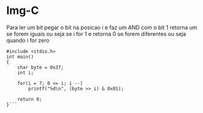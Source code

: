 # Img-C



Para ler um bit
pegar o bit na posicao i e faz um AND com o bit 1 retorna um se forem iguais ou seja se i for 1 e retorna 0 se forem diferentes ou seja quando i for zero


```
#include <stdio.h>
int main()
{
    char byte = 0x37;
    int i;

    for(i = 7; 0 <= i; i --)
        printf("%d\n", (byte >> i) & 0x01);

    return 0;
}```

